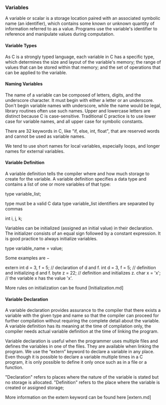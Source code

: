 ### Variables
A variable or scalar is a storage location paired with an associated symbolic name (an identifier), which contains some known or unknown quantity of information referred to as a value. Programs use the variable's identifier to reference and manipulate values during computation.


#### Variable Types
As C is a strongly typed language, each variable in C has a specific type, which determines the size and layout of the variable's memory; the range of values that can be stored within that memory; and the set of operations that can be applied to the variable.


#### Naming Variables
The name of a variable can be composed of letters, digits, and the underscore character. It must begin with either a letter or an underscore. Don't begin variable names with underscore, while the name would be legal, library routines often use such names. Upper and lowercase letters are distinct because C is case-sensitive. Traditional C practice is to use lower case for
variable names, and all upper case for symbolic constants.

There are 32 keywords in C, like "if, else, int, float", that are reserved words and cannot be used as variable names.

We tend to use short names for local variables, especially loops, and longer names for external variables.


#### Variable Definition
A variable definition tells the compiler where and how much storage to create for the variable. A variable definition specifies a data type and contains a list of one or more variables of that type:

type variable_list;

type must be a valid C data type
variable_list identifiers are separated by commas

int    i, j, k;

Variables can be initialized (assigned an initial value) in their declaration. The initializer consists of an equal sign followed by a constant expression. It is good practice to always initialize variables.

type variable_name = value;


Some examples are −

extern int d = 3, f = 5;    // declaration of d and f.
int d = 3, f = 5;           // definition and initializing d and f.
byte z = 22;                // definition and initializes z.
char x = 'x';               // the variable x has the value 'x'.

More rules on initialization can be found
[Initialization.md]



#### Variable Declaration
A variable declaration provides assurance to the compiler that there exists a variable with the given type and name so that the compiler can proceed for further compilation without requiring the complete detail about the variable. A variable definition has its meaning at the time of compilation only, the compiler needs actual variable definition at the time of linking the program.

Variable declaration is useful when the programmer uses multiple files and defines the variables in one of the files. They are available when linking the program. We use the “extern” keyword to declare a variable in any place. Even though it is possible to declare a variable multiple times in a C program, it is only possible to define it only once such as in a file or a function.

"Declaration" refers to places where the nature of the variable is stated but no storage is allocated.
"Definition" refers to the place where the variable is created or assigned storage;

More information on the extern keyword can be found here [extern.md]
